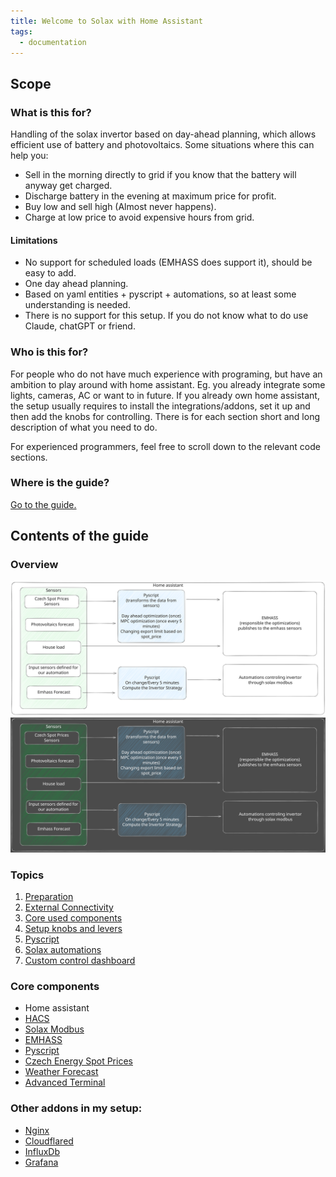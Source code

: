 ```yaml
---
title: Welcome to Solax with Home Assistant
tags:
  - documentation
---
```


## Scope

### What is this for?
Handling of the solax invertor based on day-ahead planning, which allows efficient use of battery and photovoltaics.
Some situations where this can help you:

+ Sell in the morning directly to grid if you know that the battery will anyway get charged.
+ Discharge battery in the evening at maximum price for profit.
+ Buy low and sell high (Almost never happens).
+ Charge at low price to avoid expensive hours from grid.

#### Limitations
+ No support for scheduled loads (EMHASS does support it), should be easy to add.
+ One day ahead planning.
+ Based on yaml entities + pyscript + automations, so at least some understanding is needed.
+ There is no support for this setup. If you do not know what to do use Claude, chatGPT or friend.

### Who is this for?
For people who do not have much experience with programing, but have an ambition to play around with
home assistant. Eg. you already integrate some lights, cameras, AC or want to in future. If you already own home assistant,
the setup usually requires to install the integrations/addons, set it up and then add the knobs for controlling.
There is for each section short and long description of what you need to do.

For experienced programmers, feel free to scroll down to the relevant code sections.

### Where is the guide?

[Go to the guide.](./guide/1_intro.md)

## Contents of the guide

### Overview

![Overview](./assets/architecture_light.svg#only-light)
![Overview](./assets/architecture_dark.svg#only-dark)

### Topics

1. [Preparation](./guide/1_intro.md)
2. [External Connectivity](./guide/2_external_connectivity.md)
3. [Core used components](./guide/3_components.md)
4. [Setup knobs and levers](./guide/4_entities.md)
5. [Pyscript](./guide/5_pyscript.md)
6. [Solax automations](./guide/6_solax_automations.md)
7. [Custom control dashboard](./guide/7_monitoring.md)

### Core components

- Home assistant
- [HACS](https://www.hacs.xyz/)
- [Solax Modbus](https://github.com/wills106/homeassistant-solax-modbus)
- [EMHASS](https://github.com/davidusb-geek/emhass)
- [Pyscript](https://github.com/custom-components/pyscript)
- [Czech Energy Spot Prices](https://github.com/rnovacek/homeassistant_cz_energy_spot_prices)
- [Weather Forecast](https://github.com/rany2/ha-open-meteo-solar-forecast)
- [Advanced Terminal](https://github.com/hassio-addons/addon-ssh/)

### Other addons in my setup:
- [Nginx](https://github.com/hassio-addons/addon-nginx-proxy-manager)
- [Cloudflared](https://github.com/brenner-tobias/addon-cloudflared)
- [InfluxDb](https://www.home-assistant.io/integrations/influxdb)
- [Grafana](https://github.com/hassio-addons/addon-grafana)



